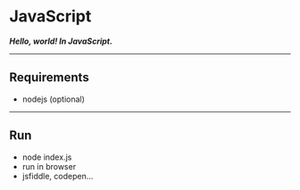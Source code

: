 # JavaScript

***Hello, world! In JavaScript.***


---
## Requirements
* nodejs (optional)


---
## Run
* node index.js 
* run in browser
* jsfiddle, codepen...
